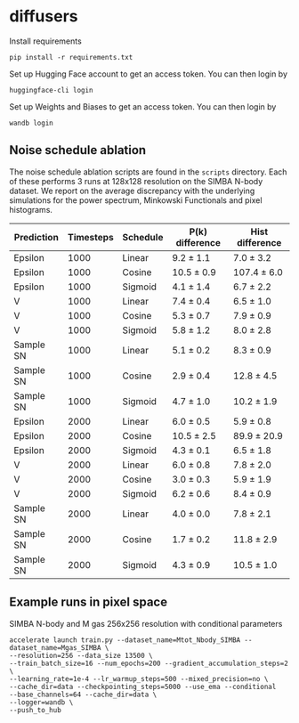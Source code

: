 # diffusers

Install requirements

```
pip install -r requirements.txt
```

Set up Hugging Face account to get an access token. You can then login by 

```
huggingface-cli login
```

Set up Weights and Biases to get an access token. You can then login by

```
wandb login
```

## Noise schedule ablation 

The noise schedule ablation scripts are found in the `scripts` directory. Each of these performs 3 runs at 128x128 resolution 
on the SIMBA N-body dataset. We report on the average discrepancy with the underlying simulations for the power spectrum, Minkowski Functionals and pixel histograms. 

| Prediction | Timesteps | Schedule | P(k) difference | Hist difference |
|------------|-----------|----------|-----------------|-----------------|
| Epsilon    | 1000      | Linear   | $9.2 \pm 1.1$   | $7.0 \pm 3.2$   |
| Epsilon    | 1000      | Cosine   | $10.5 \pm 0.9$  | $107.4 \pm 6.0$ |
| Epsilon    | 1000      | Sigmoid  | $4.1 \pm 1.4$   | $6.7 \pm 2.2$   |
| V          | 1000      | Linear   | $7.4 \pm 0.4$   | $6.5 \pm 1.0$   |
| V          | 1000      | Cosine   | $5.3 \pm 0.7$   | $7.9 \pm 0.9$   |
| V          | 1000      | Sigmoid  | $5.8 \pm 1.2$   | $8.0 \pm 2.8$   |
| Sample SN  | 1000      | Linear   | $5.1 \pm 0.2$   | $8.3 \pm 0.9$   |
| Sample SN  | 1000      | Cosine   | $2.9 \pm 0.4$   | $12.8 \pm 4.5$  |
| Sample SN  | 1000      | Sigmoid  | $4.7 \pm 1.0$   | $10.2 \pm 1.9$  |
| Epsilon    | 2000      | Linear   | $6.0 \pm 0.5$   | $5.9 \pm 0.8$   |
| Epsilon    | 2000      | Cosine   | $10.5 \pm 2.5$  | $89.9 \pm 20.9$ |
| Epsilon    | 2000      | Sigmoid  | $4.3 \pm 0.1$   | $6.5 \pm 1.8$   |
| V          | 2000      | Linear   | $6.0 \pm 0.8$   | $7.8 \pm 2.0$   |
| V          | 2000      | Cosine   | $3.0 \pm 0.3$   | $5.9 \pm 1.9$   |
| V          | 2000      | Sigmoid  | $6.2 \pm 0.6$   | $8.4 \pm 0.9$   |
| Sample SN  | 2000      | Linear   | $4.0 \pm 0.0$   | $7.8 \pm 2.1$   |
| Sample SN  | 2000      | Cosine   | $1.7 \pm 0.2$   | $11.8 \pm 2.9$  |
| Sample SN  | 2000      | Sigmoid  | $4.3 \pm 0.9$   | $10.5 \pm 1.0$  |

## Example runs in pixel space 

SIMBA N-body and M gas 256x256 resolution with conditional parameters

```
accelerate launch train.py --dataset_name=Mtot_Nbody_SIMBA --dataset_name=Mgas_SIMBA \
--resolution=256 --data_size 13500 \
--train_batch_size=16 --num_epochs=200 --gradient_accumulation_steps=2 \
--learning_rate=1e-4 --lr_warmup_steps=500 --mixed_precision=no \
--cache_dir=data --checkpointing_steps=5000 --use_ema --conditional 
--base_channels=64 --cache_dir=data \
--logger=wandb \
--push_to_hub 
```
